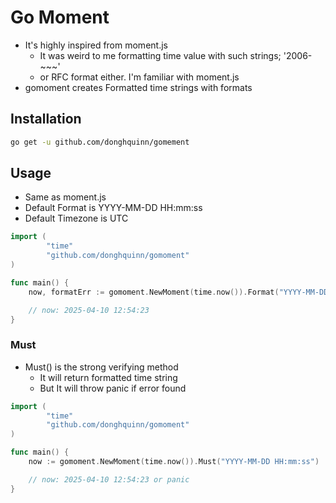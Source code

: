 # Go Moment

* It's highly inspired from moment.js
    * It was weird to me formatting time value with such strings; '2006-~~~'
    * or RFC format either. I'm familiar with moment.js
* gomoment creates Formatted time strings with formats

## Installation

```zsh
go get -u github.com/donghquinn/gomement
```

## Usage

* Same as moment.js
* Default Format is YYYY-MM-DD HH:mm:ss
* Default Timezone is UTC

```go
import (
    	"time"
        "github.com/donghquinn/gomoment"
)

func main() {
    now, formatErr := gomoment.NewMoment(time.now()).Format("YYYY-MM-DD HH:mm:ss")

    // now: 2025-04-10 12:54:23
}
```

### Must
* Must() is the strong verifying method
    * It will return formatted time string
    * But It will throw panic if error found

```go
import (
    	"time"
        "github.com/donghquinn/gomoment"
)

func main() {
    now := gomoment.NewMoment(time.now()).Must("YYYY-MM-DD HH:mm:ss")

    // now: 2025-04-10 12:54:23 or panic
}
```
